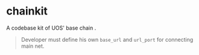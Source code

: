 # chainkit
A codebase kit of UOS' base chain .


> Developer must define his own `base_url` and `url_port` for connecting main net.

